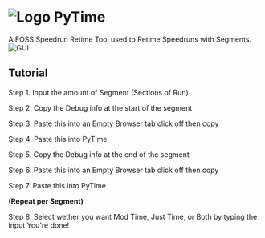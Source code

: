 # ![Logo](https://i.imgur.com/IHAMCx3.png)  PyTime
A FOSS Speedrun Retime Tool used to Retime Speedruns with Segments.
![GUI](https://i.imgur.com/g7OA2dr.png)
## Tutorial
Step 1. Input the amount of Segment (Sections of Run)

Step 2. Copy the Debug info at the start of the segment

Step 3. Paste this into an Empty Browser tab click off then copy

Step 4. Paste this into PyTime

Step 5. Copy the Debug info at the end of the segment

Step 6. Paste this into an Empty Browser tab click off then copy

Step 7. Paste this into PyTime

**(Repeat per Segment)**

Step 8. Select wether you want Mod Time, Just Time, or Both by typing the input
You're done!
